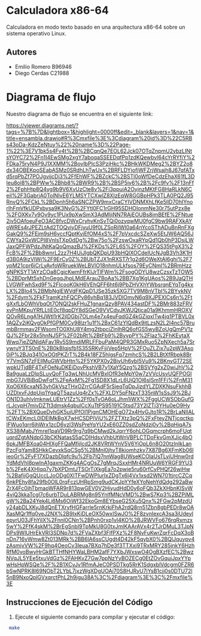 # Calculadora x86-64
Calculadora en modo texto basado en una arquitectura x86-64 sobre un sistema operativo Linux.

## Autores

- Emilio Romero B96946 
- Diego Cerdas C21988

# Diagrama de flujo
Nuestro diagrama de flujo se encuentra en el siguiente link:

https://viewer.diagrams.net/?tags=%7B%7D&lightbox=1&highlight=0000ff&edit=_blank&layers=1&nav=1&title=ensambla.drawio#R%3Cmxfile%3E%3Cdiagram%20id%3D%22C5RBs43oDa-KdzZeNtuy%22%20name%3D%22Page-1%22%3E7V1bk5s4Fv4t%2B%2BCqnQe7EOL62Jck07OTqZnpmU2ybzLINtsYOYC72%2Fn1I4EwSMg2xgY7aboqaSSEEDqfPp1zdKQewbvl64cYrRYfiY%2FDka75ryN4P9J1XXMM%2BovlbPIcS3PzjHkc%2BHkWKDMeg2%2BYZ2o8dx34OBEKpoSEabASMz0SRdhLhTwUx%2BRFLDYjofjWFZrjWsajh8J67qfATxd5rqPbZf7POJgvijcDi3%2FfEhWF%2BZckC%2BSTl0oWfDeCdzEhaX61fL3DIeu8ol8%2BPWw%2Bhb8%2BWR9%2B%2BSP5iv6%2B%2Fc9fv%2F13nFf2%2FphHtp8Q4yg9b9V6XvUzCte8v%2Fi3ppuiA2OyjnzMKtFG8HaRLkN6Cejl%2F3GabrjA0TolNIvE6YLMSYTCXwlZ8XIzEqW8GGBpHPk3TLA0PQ2J95RnvQ%2FCkL%2BDpnh5h6aSNCZPW9mxCraCYIVDNMXhLfKe5llD70hIYnorIhFmVfkUDPxbysa9K3NvG%2FYtl0FC1rGH95SDHOIonmNe30r75utPzx8e%2FOXKv7v9Ov9yc1PUx9pXwSmX3AdMljiNN7RAjEOUBs8imBEfE%2FNtue2jv5OAfoeuFeO3AC8fvcDWxCryhvKnSvTQi0ozyqwMU0fgC9bw9RAFXkAYoWREs4rJPEZLtAd2TOQviyDFjyuU9f0LZSoRilWI0a64nYcoSThADuBnRnFXgGakQ9%2FEjm9sH6vccfQptKyjEfOM4xS%2F7pVxcdcSZeXw5EtJW6AQ56JCWYa2GxWCPI8VnlsTXp0dDg%2Bw75o%2FzswOxaRYpQd1Qb0hP3DsjLWJaxQPFWPdzJNtKaQoQmazBJ%2FKDs%2FL6S%2FOY%2FQS35tPgX3%2FcB%2F%2Bb8wnrL2zz7H4UiJIgbQKDpU93bHQlXOCdeIUcNJgB3Vh3K1Hd3B0A9izVIWj%2F9ErCy0Z%2BUbTZJX1nRXST7r1g2d6OWeXtAI6ghi%2F7ypM21cpr6iCrLyAvfoWRruekWeLBVlO18nhmULkfsos79EyCNmI%2BRmHzzgNPKSYT1AYzCOa8CgicKwmFfrKIJrTlFWm%2FsogODYU8wzCzsxTzTOW5%2BDprMt5xhDnGegqJhpLMdEArauZBoAa%2BB7Xg1KgUAos%2B9JaQTHLVGWFwhSxd9F%2FIcooK0kH6VEhQFF6ht6j9PbZHVXhYWbsrqnEYqTg4kxLX%2BIo4%2BMbNglEWVdFKQpD1JSe35zk5XG7TV9M8nVTbI%2BYvkNV%2Fdym%2FkF1ramKzhFQCPv86vhBq183JVDlOmvN6q9XJPEXlCs6n%2FtgXxfLbOWhVbqOt7ONQl2skFHuZ1gnaxQzv8PAV434astDF%2BMr883zFRVxvPnMKpuYRfLLtiE0cf8qpDY8dSGeO9VVCdyJKWJQtjca01a9KhmmHROXVQOvR6LngA1HJWtl1rK2jlDGbj7OLm4e7x4euFqdGZ4kGZiqxlTw4jq1PTBVL0x1AQZy2jKQvgOkPfGPM0Cy98lzr1u1f%2BxC61zYlQdBx9itLzsN2L2I4nc57BrumbBrmmav2FWsomTO0XhU8Y4mg2tbpciZlnlhRQ6ofGS5wyBZoUgQmPV1zQJ%2Fbr28x5hnNJ5P%2F02bRt%2BtFb9%2ByvpPY%2FIaz%2FhKEytaXWwq7ieZQNldAFav1Rv5S9mdiMRLFFbuPaM4QPR3GMxRuo5ZpNXech5a7SrywruY3TS0nE%2B0kBIqjsfb1S35SRKvFijiVep5HpV%2FOuZLZix7u2pW3Aso0iP%2BJq341OxOGtPKZrT%2B4k18FZ5hIgsFq7zmhcS%2B2LBtXfRbpk8BrY7VmSN7zFEllMuGWVbHtn%2F5YKPX0y2BjyUh6ybI5Vu9%2BKnyGT72SEwpkUTjdBF4TxFOeNuDKEiDovPkshVB7y1XaY5Qzg%2BSVYg2xZ0wiJhV%2Ba9guaLzDIpSLuyQoFTq3wLNhUcMVBxlOfR3eMpY0w7zVVcUsvUQFPOGImbG7JVBjBqDwFqf%2FeAxM%2Fg1SD8X1dLrL6UiQ1Ol6sISm1FFj%2FnM31XqO6X6cxaN53yhGkVszTHxOZrrCGAdF5rSieqTqDpJjzdYLZDXKNsuFkhhBUZDlxvFJdpUiq1YgaQT5azuUq4rZx%2FXLDY5pFNzxT335nW1sSsJ9%2BJON1D3uhlvlmknwLUEtrV1Zz%2Ff0sTvOA6oLJhm1iWX%2FggUCWSObGufGrLJcypH7mivDZTt3dmsk4qbulCcXuTtPS95191C5tsd73Y2lZTj3YHu0eO9Hy%2FT%2BXQueDyhGK5uiUPfOI1PjgnCMOHEgO72x4HyGJto1R%2BrLaNIlALtCWxEKmcL0lDElMkBgX7wHCSDPlViU%2FZTXtz3pQ%2FxFteyZNTjcqctkpIFWuo1qrr6jhWrx1zcD6yzl3WsPreYqYU2xE60ZZ0sdZoNdzj0y%2BqHiqA7sXS38iMabJYmreI1paVD9Rr9rg7q9bCMwd2kJqrrY6ohLOGqmcrph6moFUqtuqrdZgtANdpG3bCKNatasS5aCDIHdsxVhbUtWnVBPLCTDoFkvGmXJic4bO6pkJMFBXoa04HlXgFFQaMfijIcd2JK8VRtWYnV5V6YiOpL6n8O20tzInIkLanPzcFqYam8SHkkCevxkSqCSg5%2BMnl0jhyT8kiomhzky7X87Bg6XFmKb06lieoGr%2FyF17XDazbDlqfc9u%2Fb7lQ7nnWag8UWseKCOlaUsTLyiUHnw0rdYdMdVhI8pwInA1gaxmZKKg4ACgOsZ7gMrqJSxxHMr4NRUuW6YRGF9YU3b%2FeK4XHIqq7y7bXPDmtJTSOrTjXkgEa7o2pwie5ru60rfCyPHQf26wiHw%2BafijGgQUccLJoODg0XlTFwDWPIurIxZDgTx6l4Vx1xsd2WN701tjrcCZCq6nkPEhy8fa29fb0OlL0rqFczUHRpSmg9udCKJpYYfeXYoNehYdQdg292aBwZrX4Fc0jhTbmaoWFAR9r813pwGEV0V2HiyudHdD0y6oFQb3ZkXHbnKlSvW4vjQ3kkaTcgl7c6urbTDuLABRMg8n95YnlfMNcVMD%2BwS7Kp3%2BZPjMLgW%2Ba24Yek4Li6Ms6OiWf32EkoGm8EYbseG25Xu5Qnx%2FGw2pMzdUy24abDLXKyJ8dQnETXryfHGFarrle5rnKrkiFhA2rdQ8rn51Zbn8gbPEDr8wOAXasMQr1ffq0veJ2NX%2B9IxKiDLeOX50wxISwJO%2F8zvnIexcA3sa3iUdeyIepyrU03JFhYilX%2Fnnl0CNn%2BPnh0rxp1vI4KO%2BJRWVFo676rqRxmzx5wY%2FfK4skM%2BrEgSnbI9TpMkU8G0txJmlKAArAVx4r2TJrDMuL3TJpNDPs9WlUHrEkVRl3SDNp7d%2FVaZXbf3FlfPXz%2F8NvFuKwrZqrFcDqX3oBnDn716yWmw8Zt013MRk%2BB6lA6ssCUgdt4D42kF5qybX0%2BQlJquypv4zAsmjvVW%2F9hq4OeoCv3leua7BXq7hDe3f3TTXxj9TRxMRY285jnkY6HzhRfM0voBwyHrGkBTTHfNHYWaLBHM2afF7YXbJWxswO4OgBXzfEC%2BwzNVqJL5YEe5txuVdGz%2FAHKvZ7Gw7ppNzYyBOZECg0EtZOvGqujJpxYYpwHsHpWSQe%2F%2B1XCvJv1RfmAJeC0PSDTkg5RrK1SdgxblVdcgm0FZR6bSwNPRK8I69NObT2LYbL7jxzWgXDgUOAi70S8HJRyU7jYsB1cjj0s0DTU72l5nB9NxoQplGVxqrctPhL2h9jgu38A%3C%2Fdiagram%3E%3C%2Fmxfile%3E


## Instrucciones de Ejecución del Código

1. Ejecute el siguiente comando para compilar y ejecutar el código:

```bash
 make
```


